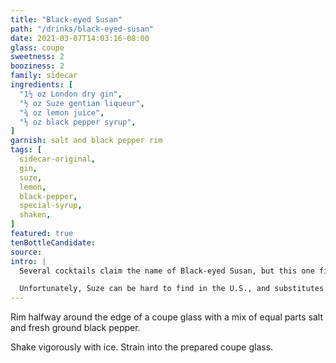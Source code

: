 ```yaml
---
title: "Black-eyed Susan"
path: "/drinks/black-eyed-susan"
date: 2021-03-07T14:03:16-08:00
glass: coupe
sweetness: 2
booziness: 2
family: sidecar
ingredients: [
  "1½ oz London dry gin",
  "½ oz Suze gentian liqueur",
  "¾ oz lemon juice",
  "½ oz black pepper syrup",
]
garnish: salt and black pepper rim
tags: [
  sidecar-original,
  gin,
  suze,
  lemon,
  black-pepper,
  special-syrup,
  shaken,
]
featured: true
tenBottleCandidate:
source:
intro: |
  Several cocktails claim the name of Black-eyed Susan, but this one fits the name on so many levels I can't resist.

  Unfortunately, Suze can be hard to find in the U.S., and substitutes are equally difficult to track down. Salers is one alternative that may work, thought I haven't actually tried it in this cocktail myself.
---
```

Rim halfway around the edge of a coupe glass with a mix of equal parts salt and fresh ground black pepper.

Shake vigorously with ice. Strain into the prepared coupe glass.
